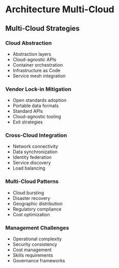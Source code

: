 # Architecture Multi-Cloud

## Multi-Cloud Strategies

### Cloud Abstraction
- Abstraction layers
- Cloud-agnostic APIs
- Container orchestration
- Infrastructure as Code
- Service mesh integration

### Vendor Lock-in Mitigation
- Open standards adoption
- Portable data formats
- Standard APIs
- Cloud-agnostic tooling
- Exit strategies

### Cross-Cloud Integration
- Network connectivity
- Data synchronization
- Identity federation
- Service discovery
- Load balancing

### Multi-Cloud Patterns
- Cloud bursting
- Disaster recovery
- Geographic distribution
- Regulatory compliance
- Cost optimization

### Management Challenges
- Operational complexity
- Security consistency
- Cost management
- Skills requirements
- Governance frameworks